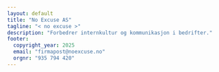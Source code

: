 ```yaml
---
layout: default
title: "No Excuse AS"
tagline: "< no excuse >"
description: "Forbedrer internkultur og kommunikasjon i bedrifter."
footer:
  copyright_year: 2025
  email: "firmapost@noexcuse.no"
  orgnr: "935 794 420"
---
```


